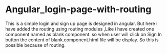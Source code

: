 # Angular_login-page-with-routing
This is a simple login and sign up page is designed in angular. But here i have added the routing using routing modules ,Like i have created one component named as blank  component. so when user will click on Sign In button the content of blank.component.html file will be display. So this is possible because of routing.
